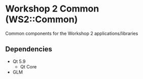 Workshop 2 Common (WS2::Common)
===============================

Common components for the Workshop 2 applications/libraries

## Dependencies

- Qt 5.9
    - Qt Core
- GLM

